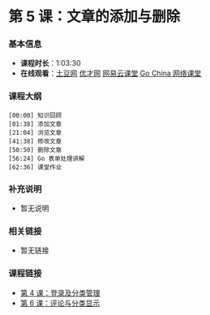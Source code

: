第 5 课：文章的添加与删除
==========================

### 基本信息

- **课程时长**：1:03:30
- **在线观看**：[土豆网](http://www.tudou.com/programs/view/g9q30NSRI8c/) [优才网](http://www.ucai.cn/course/chapter/87/3267/4800) [网易云课堂](http://study.163.com/course/courseLearn.htm?courseId=328001#/learn/video?lessonId=502075&courseId=328001) [Go China 网络课堂](http://edu.go-china.org/course/2/learn#lesson/20)

### 课程大纲

	[00:00] 知识回顾
	[01:38] 添加文章
	[21:04] 浏览文章
	[41:38] 修改文章
	[50:50] 删除文章
	[56:24] Go 表单处理讲解
	[62:36] 课堂作业
	
### 补充说明

- 暂无说明

### 相关链接

- 暂无链接

### 课程链接

- [第 4 课：登录及分类管理](../lecture4/lecture4.md)
- [第 6 课：评论与分类显示](../lecture6/lecture6.md)